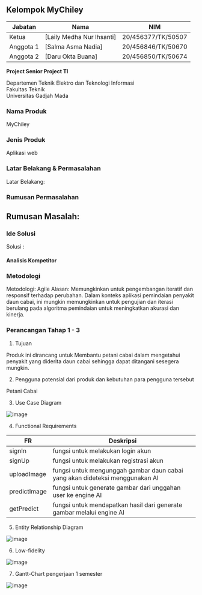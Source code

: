## Kelompok MyChiley

| Jabatan | Nama | NIM |
| --- | --- | --- |
| Ketua | [Laily Medha Nur Ihsanti] | 20/456377/TK/50507 |
| Anggota 1 | [Salma Asma Nadia] | 20/456846/TK/50670 |
| Anggota 2 | [Daru Okta Buana]| 20/456850/TK/50674 |

**Project Senior Project TI**

Departemen Teknik Elektro dan Teknologi Informasi<br>
Fakultas Teknik<br>
Universitas Gadjah Mada

### Nama Produk
MyChiley

### Jenis Produk
Aplikasi web

### Latar Belakang & Permasalahan
Latar Belakang: 

### Rumusan Permasalahan
Rumusan Masalah: 
- 


### Ide Solusi
Solusi : 

#### Analisis Kompetitor



### Metodologi
Metodologi: Agile
Alasan: Memungkinkan untuk pengembangan iteratif dan responsif terhadap perubahan. Dalam konteks aplikasi pemindaian penyakit daun cabai, ini mungkin memungkinkan untuk pengujian dan iterasi berulang pada algoritma pemindaian untuk meningkatkan akurasi dan kinerja.


### Perancangan Tahap 1 - 3
1. Tujuan

Produk ini dirancang untuk Membantu petani cabai dalam mengetahui penyakit yang diderita daun cabai sehingga dapat ditangani  sesegera mungkin.

2. Pengguna potensial dari produk dan kebutuhan para pengguna tersebut

Petani Cabai


3. Use Case Diagram

![image]()

4. Functional Requirements

| FR | Deskripsi |
| --- | --- |
| signIn | fungsi untuk melakukan login akun |
| signUp | fungsi untuk melakukan registrasi akun |
| uploadImage | fungsi untuk mengunggah gambar daun cabai yang akan dideteksi menggunakan AI|
| predictImage | fungsi untuk generate gambar dari unggahan user ke engine AI |
| getPredict | fungsi untuk mendapatkan hasil dari generate gambar melalui engine AI|

5. Entity Relationship Diagram

![image]()

6. Low-fidelity

![image]()

7. Gantt-Chart pengerjaan 1 semester

![image]()





